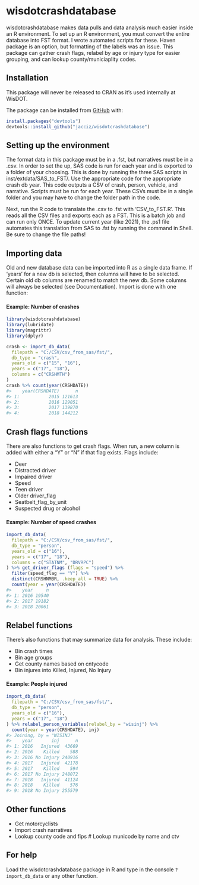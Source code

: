 
<!-- README.md is generated from README.Rmd. Please edit that file -->

# wisdotcrashdatabase

<!-- badges: start -->
<!-- badges: end -->

wisdotcrashdatabase makes data pulls and data analysis much easier
inside an R environment. To set up an R environment, you must convert
the entire database into FST format. I wrote automated scripts for
these. Haven package is an option, but formatting of the labels was an
issue. This package can gather crash flags, relabel by age or injury
type for easier grouping, and can lookup county/municiaplity codes.

## Installation

This package will never be released to CRAN as it’s used internally at
WisDOT.

The package can be installed from [GitHub](https://github.com/) with:

``` r
install.packages("devtools")
devtools::install_github("jacciz/wisdotcrashdatabase")
```

## Setting up the environment

The format data in this package must be in a .fst, but narratives must
be in a .csv. In order to set the up, SAS code is run for each year and
is exported to a folder of your choosing. This is done by running the
three SAS scripts in inst/extdata/SAS\_to\_FST/. Use the appropriate
code for the appropriate crash db year. This code outputs a CSV of
crash, person, vehicle, and narrative. Scripts must be run for each
year. These CSVs must be in a single folder and you may have to change
the folder path in the code.

Next, run the R code to translate the .csv to .fst with
‘CSV\_to\_FST.R’. This reads all the CSV files and exports each as a
FST. This is a batch job and can run only ONCE. To update current year
(like 2021), the .ps1 file automates this translation from SAS to .fst
by running the command in Shell. Be sure to change the file paths!

## Importing data

Old and new database data can be imported into R as a single data frame.
If ‘years’ for a new db is selected, then columns will have to be
selected. Certain old db columns are renamed to match the new db. Some
columns will always be selected (see Documentation). Import is done with
one function:

#### Example: Number of crashes

``` r
library(wisdotcrashdatabase)
library(lubridate)
library(magrittr)
library(dplyr)

crash <- import_db_data(
  filepath = "C:/CSV/csv_from_sas/fst/",
  db_type = "crash",
  years_old = c("15", "16"),
  years = c("17", "18"),
  columns = c("CRSHMTH")
)
crash %>% count(year(CRSHDATE))
#>    year(CRSHDATE)      n
#> 1:           2015 121613
#> 2:           2016 129051
#> 3:           2017 139870
#> 4:           2018 144212
```

## Crash flags functions

There are also functions to get crash flags. When run, a new column is
added with either a “Y” or “N” if that flag exists. Flags include:

-   Deer
-   Distracted driver
-   Impaired driver
-   Speed
-   Teen driver
-   Older driver\_flag
-   Seatbelt\_flag\_by\_unit
-   Suspected drug or alcohol

#### Example: Number of speed crashes

``` r
import_db_data(
  filepath = "C:/CSV/csv_from_sas/fst/",
  db_type = "person",
  years_old = c("16"),
  years = c("17", "18"),
  columns = c("STATNM", "DRVRPC")
) %>% get_driver_flags (flags = "speed") %>%
  filter(speed_flag == "Y") %>%
  distinct(CRSHNMBR, .keep_all = TRUE) %>%
  count(year = year(CRSHDATE))
#>    year     n
#> 1: 2016 19540
#> 2: 2017 19182
#> 3: 2018 20061
```

## Relabel functions

There’s also functions that may summarize data for analysis. These
include:

-   Bin crash times
-   Bin age groups
-   Get county names based on cntycode
-   Bin injures into Killed, Injured, No Injury

#### Example: People injured

``` r
import_db_data(
  filepath = "C:/CSV/csv_from_sas/fst/",
  db_type = "person",
  years_old = c("16"),
  years = c("17", "18")
) %>% relabel_person_variables(relabel_by = "wisinj") %>%
  count(year = year(CRSHDATE), inj)
#> Joining, by = "WISINJ"
#>    year       inj      n
#> 1: 2016   Injured  43669
#> 2: 2016    Killed    588
#> 3: 2016 No Injury 240916
#> 4: 2017   Injured  42178
#> 5: 2017    Killed    594
#> 6: 2017 No Injury 248072
#> 7: 2018   Injured  41124
#> 8: 2018    Killed    576
#> 9: 2018 No Injury 255579
```

## Other functions

-   Get motorcyclists
-   Import crash narratives
-   Lookup county code and fips \# Lookup municode by name and ctv

## For help

Load the wisdotcrashdatabase package in R and type in the console
`?import_db_data` or any other function.
